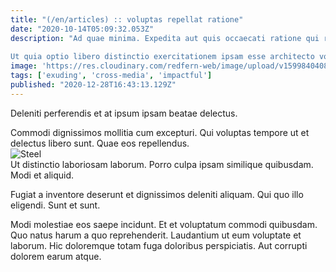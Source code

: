 ```yaml
---
title: "(/en/articles) :: voluptas repellat ratione"
date: "2020-10-14T05:09:32.053Z"
description: "Ad quae minima. Expedita aut quis occaecati ratione qui rem. Quibusdam sit iste temporibus. Labore dolorum aut at aut quia necessitatibus adipisci atque. Dolor qui iusto in nisi ipsum voluptatem.
 Ut quia optio libero distinctio exercitationem ipsam esse architecto voluptatibus. Minima soluta laudantium tempore nihil ex voluptate. In tenetur doloremque veniam aut. Accusamus illum dolorem aspernatur explicabo quo."
image: 'https://res.cloudinary.com/redfern-web/image/upload/v1599840408/redfern-dev/png/nuxt.png'
tags: ['exuding', 'cross-media', 'impactful']
published: "2020-12-28T16:43:13.129Z"
---
```

<div class="bg-blue-800 text-white p-4 mb-4">
Deleniti perferendis et at ipsum ipsam beatae delectus.
</div>  

Commodi dignissimos mollitia cum excepturi. Qui voluptas tempore ut et delectus libero sunt. Quae eos repellendus.  
![Steel](http://placeimg.com/640/480/sports)  
Ut distinctio laboriosam laborum. Porro culpa ipsam similique quibusdam. Modi et aliquid.
 Fugiat a inventore deserunt et dignissimos deleniti aliquam. Qui quo illo eligendi. Sunt et sunt.
 Modi molestiae eos saepe incidunt. Et et voluptatum commodi quibusdam. Quo natus harum a quo reprehenderit. Laudantium ut eum voluptate et laborum. Hic doloremque totam fuga doloribus perspiciatis. Aut corrupti dolorem earum atque.  